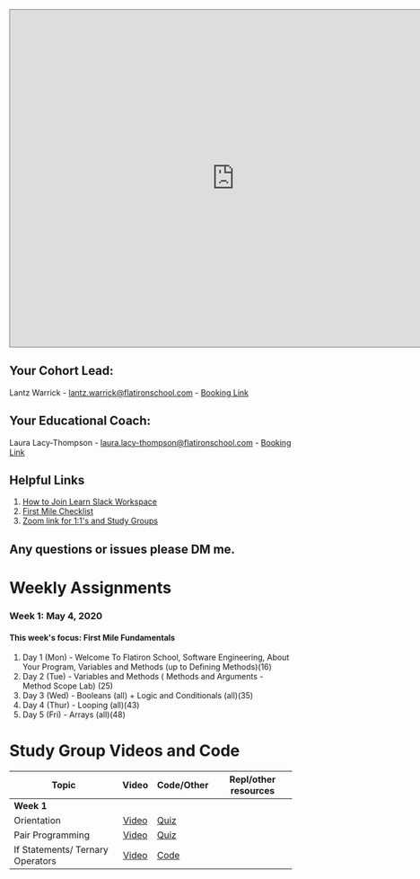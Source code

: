 <iframe src="https://calendar.google.com/calendar/b/1/embed?height=600&amp;wkst=1&amp;bgcolor=%23ffffff&amp;ctz=America%2FNew_York&amp;src=ZmxhdGlyb25zY2hvb2wuY29tXzNjb3RvdjNhMXRsajRzZmY5YXRvZ2wzcDJzQGdyb3VwLmNhbGVuZGFyLmdvb2dsZS5jb20&amp;color=%23F09300&amp;title=onl01-seng-pt-050420%20Cohort%20Calendar" style="border:solid 1px #777" width="800" height="600" frameborder="0" scrolling="no"></iframe>

## Your Cohort Lead: 
Lantz Warrick - lantz.warrick@flatironschool.com - [Booking Link](https://go.oncehub.com/LantzWarrickFirstMile11)

## Your Educational Coach: 
Laura Lacy-Thompson - laura.lacy-thompson@flatironschool.com - [Booking Link](http://lauralacy-thompson.youcanbook.me/)

## Helpful Links 

1. [How to Join Learn Slack Workspace](https://help.learn.co/en/articles/492943-how-to-join-slack)
2. [First Mile Checklist](https://docs.google.com/document/d/15FjdzgJJiQD0XzIF43_JvGLUfpaoN0fZSpv39gFNQbQ/edit) 
3. [Zoom link for 1:1's and Study Groups](https://wework.zoom.com/my/lantzmeetingroom?pwd=Mm5JYTgzOU1JRmhaTlJmT3dKbUxxQT09)


## Any questions or issues please DM me. 

# Weekly Assignments

### Week 1: May 4, 2020
#### This week's focus:  First Mile Fundamentals

1. Day 1 (Mon) - Welcome To Flatiron School,  Software Engineering, About Your Program, Variables and Methods (up to Defining Methods)(16)
2. Day 2 (Tue) - Variables and Methods ( Methods and Arguments - Method Scope Lab)
(25)
3. Day 3 (Wed) - Booleans (all) + Logic and Conditionals (all)(35)
4. Day 4 (Thur) - Looping (all)(43)
5. Day 5 (Fri) - Arrays (all)(48)

# Study Group Videos and Code

| Topic         | Video         | Code/Other | Repl/other resources|
| ------------- |:-------------:| ----------- | ------------------- |
|**Week 1**|
| Orientation | [Video](https://youtu.be/-k6MLftQ4hM) | [Quiz](https://forms.gle/gMa59CCCq3AATXX58)|
| Pair Programming| [Video](https://#)|[Quiz](https://#)|
| If Statements/ Ternary Operators | [Video](https://#)| [Code](https://#)
